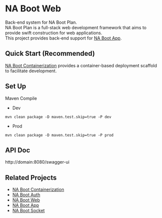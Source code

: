 # NA Boot Web

Back-end system for NA Boot Plan. \
NA Boot Plan is a full-stack web development framework that aims to provide swift construction for web applications. \
This project provides back-end support for [NA Boot App](https://github.com/teimichael/NABootApp).

## Quick Start (Recommended)

[NA Boot Containerization](https://github.com/teimichael/NABootContainerization) provides a container-based deployment
scaffold to facilitate development.

## Set Up

Maven Compile

- Dev

```
mvn clean package -D maven.test.skip=true -P dev
```

- Prod

```
mvn clean package -D maven.test.skip=true -P prod
```

## API Doc

http://domain:8080/swagger-ui

## Related Projects

- [NA Boot Containerization](https://github.com/teimichael/NABootContainerization)
- [NA Boot Auth](https://github.com/teimichael/NABootAuth)
- [NA Boot Web](https://github.com/teimichael/NABootWeb)
- [NA Boot App](https://github.com/teimichael/NABootApp)
- [NA Boot Socket](https://github.com/teimichael/NABootSocket)